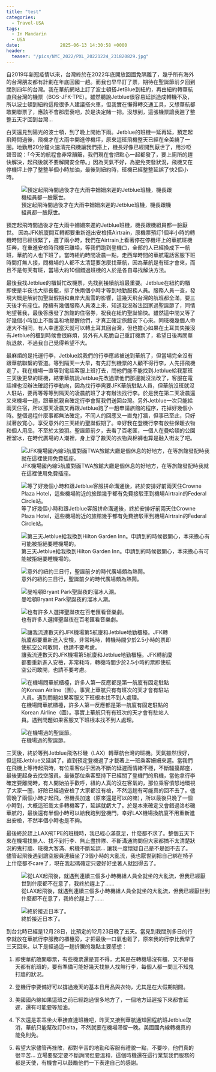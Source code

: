 ```yaml
---
title: "test"
categories:
  - Travel-USA
tags:
  - In Mandarin
  - USA
date:               2025-06-13 14:30:58 +0000
header:
  teaser: "/pics/NYC_2022/PXL_20221224_231820829.jpg"
---
```


自2019年新冠疫情以來，台灣終於在2022年底開放回國免隔離了，幾乎所有海外的台灣朋友都有計劃在年底回國一趟。而我也早早訂了票，期待在聖誕節前夕回到闊別四年的台灣。我在華航網站上訂了波士頓搭JetBlue到紐約，再由紐約轉華航直飛台灣的機票（BOS-JFK-TPE）。雖然聽說Jetblue很容易延誤造成轉機不及，所以波士頓到紐約這段很多人建議搭火車，但我實在懶得轉交通工具，又想華航都敢開聯票了，應該不會那麼衰吧，於是決定賭一把。沒想到，這張機票讓我遲了整整五天才回到台灣…

白天還見到陽光的波士頓，到了晚上開始下雨。Jetblue的班機一延再延，預定起飛時間過後，飛機才在大雨中開進停機坪，原來這班飛機整天已經在全美繞了一圈。地勤用20分鐘火速清完飛機讓我們搭上，機長好像已經開到厭世了，用沙啞聲音說：「今天的航程會非常顛簸，我們現在會把點心一起都發了，要上廁所的趕快解決，起飛後就不要解開安全帶。」因為天氣不好，為避免突發狀況，飛機又在停機坪上停了整整半個小時加油，最後到紐約時，班機已經整整延誤了快2個小時。

<figure style="width: 80%" class="align-center">
<img src="/pics/NYC_2022/PXL_20221223_022423766.jpg" alt="預定起飛時間過後才在大雨中姍姍來遲的Jetblue班機，機長跟機組員都一臉厭世。">
<figcaption>預定起飛時間過後才在大雨中姍姍來遲的Jetblue班機，機長跟機組員都一臉厭世。</figcaption>
</figure>

預定起飛時間過後才在大雨中姍姍來遲的Jetblue班機，機長跟機組員都一臉厭世。
因為JFK航廈間互轉都要重新進出安檢搭Airtrain，原機票預訂1個半小時的轉機時間已經很緊了，遲了兩小時，我們在Airtrain上看著停在停機坪上的華航班機狂奔，在重進安檢時飛機已離埠，等我們跑到登機口，全部的人已經換成下一航班，華航的人也下班了。當時紐約時間凌晨一點，走西岸時間的華航電話客服下班時間打無人接，問機場的人都不太清楚要怎麼找華航，因為華航是有班才會來，而且不是每天有班，當場大約10個錯過班機的人於是各自尋找解決方法。

最後我找Jetblue的櫃幫忙改機票，先找到接續航班最重要。Jetblue在紐約的櫃即使是半夜也大排長龍，排了快兩個小時才等到地勤服務人員。服務人員一查，發現大概是解封加聖誕假期和東岸大風雪的影響，這幾天飛台灣的航班都全滿，要三天後才有座位。陸續有幾個服務人員湊上來，知道我沒辦法回家過聖誕節了，同情地望著我，最後答應發了旅館的住宿券，祝我在紐約聖誕愉快。雖然這中間又等了好幾個小時加上不斷溫和地提醒他們，才真正確定旅館安下心來。同班機幾個人命運大不相同，有人幸運當天就可以轉土耳其回台灣，但也擔心如果在土耳其失接沒有Jetblue的櫃到時候會很麻煩，另外有人乾脆自己重訂機票了，希望日後再問華航退款，不過我自己覺得希望不大。

最麻煩的是托運行李，Jetblue說我們的行李應該被送到華航了，但當場完全沒有跟華航聯繫的管道。等到隔天一大早，有先訂到機票的人顧不得行李，人先搭飛機走了。我在機場一直等到電話客服上班打去，問他們能不能找到Jetblue給我那班三天後更早的班機，結果華航說Jetblue先改過票他們那邊就沒法改了，客服在電話裡也沒辦法確認行李動向，因為找行李需要JFK華航駐點人員，但華航沒班就沒人駐站，要再等等等到隔天的凌晨航班了才有辦法找行李。於是我在第二天凌晨還又來機場一趟，跟華航親自確定行李會幫我們送回台灣。另外Jetblue一次只能給兩天住宿，所以那天凌晨又再跟Jetblue跑了一趟申請旅館的程序，花掉好幾個小時。整個過程什麼事都無法確定，不同人的回應又一直鬼打牆，但事已至此，只好試著放寬心，享受意外的三天紐約聖誕假期了。幸好我在登機行李有放些保暖衣物和個人用品，不至於太狼狽。聖誕節前夕，去看了百老匯，一個人在曼哈頓的公園裡溜冰，在時代廣場的人潮裡，身上穿了數天的衣物與棉褲也算是融入街友了吧。

<figure style="width: 100%" class="align-center">
<img src="/pics/NYC_2022/PXL_20221223_100252012.jpg" alt="JFK機場國內線5航廈對面TWA旅館大廳是個休息的好地方，在等旅館發配時我就在這裡使用免費插座。">
<figcaption>JFK機場國內線5航廈對面TWA旅館大廳是個休息的好地方，在等旅館發配時我就在這裡使用免費插座。</figcaption>
</figure>
<figure style="width: 100%" class="align-center">
<img src="/pics/NYC_2022/PXL_20221223_181653538.jpg" alt="等了好幾個小時和跟Jetblue客服拼命溝通後，終於安排好前兩天住Crowne Plaza Hotel，這些機場附近的旅館幾乎都有免費接駁車到機場Airtrain的Federal Circle站。">
<figcaption>等了好幾個小時和跟Jetblue客服拼命溝通後，終於安排好前兩天住Crowne Plaza Hotel，這些機場附近的旅館幾乎都有免費接駁車到機場Airtrain的Federal Circle站。</figcaption>
</figure>
<figure style="width: 100%" class="align-center">
<img src="/pics/NYC_2022/PXL_20221225_144450185.jpg" alt="第三天Jetblue給我換到Hilton Garden Inn。申請到的時候很開心，本來擔心有可能被拒絕要睡機場的。">
<figcaption>第三天Jetblue給我換到Hilton Garden Inn。申請到的時候很開心，本來擔心有可能被拒絕要睡機場的。</figcaption>
</figure>
<figure style="width: 80%" class="align-center">
<img src="/pics/NYC_2022/PXL_20221224_154419044.jpg" alt="意外的紐約三日行，聖誕前夕的時代廣場頗為熱鬧。">
<figcaption>意外的紐約三日行，聖誕前夕的時代廣場頗為熱鬧。</figcaption>
</figure>
<figure style="width: 100%" class="align-center">
<img src="/pics/NYC_2022/PXL_20221224_231820829.jpg" alt="曼哈頓Bryant Park聖誕夜的溜冰人潮。">
<figcaption>曼哈頓Bryant Park聖誕夜的溜冰人潮。</figcaption>
</figure>
<figure style="width: 100%" class="align-center">
<img src="/pics/NYC_2022/PXL_20221224_214041102.jpg" alt="也有許多人選擇聖誕夜在百老匯看音樂劇。">
<figcaption>也有許多人選擇聖誕夜在百老匯看音樂劇。</figcaption>
</figure>
<figure style="width: 80%" class="align-center">
<img src="/pics/NYC_2022/PXL_20221226_184107448.jpg" alt="讓我流連數天的JFK機場第5航廈和Jetblue地勤櫃檯。JFK轉航廈都要重新進入安檢，非常耗時，轉機時間少於2.5小時的票即使航空公司敢開，也請不要考慮。">
<figcaption>讓我流連數天的JFK機場第5航廈和Jetblue地勤櫃檯。JFK轉航廈都要重新進入安檢，非常耗時，轉機時間少於2.5小時的票即使航空公司敢開，也請不要考慮。</figcaption>
</figure>
<figure style="width: 80%" class="align-center">
<img src="/pics/NYC_2022/PXL_20221226_181904964.jpg" alt="在機場問華航櫃檯，許多人第一反應都是第一航廈有固定駐點的Korean Airline（圖）。事實上華航只有有班次的天才會有駐站人員。遇到問題如果客服又下班根本找不到人處理。">
<figcaption>在機場問華航櫃檯，許多人第一反應都是第一航廈有固定駐點的Korean Airline（圖）。事實上華航只有有班次的天才會有駐站人員。遇到問題如果客服又下班根本找不到人處理。</figcaption>
</figure>
<figure style="width: 80%" class="align-center">
<img src="/pics/NYC_2022/PXL_20221226_191414177.jpg" alt="在機場過的聖誕節。">
<figcaption>在機場過的聖誕節。</figcaption>
</figure>

三天後，終於等到Jetblue飛洛杉磯（LAX）轉華航台灣的班機。天氣雖然很好，但這班Jetblue又延誤了，直到預定登機過了才載著上一班乘客姍姍來遲。當我們在飛機上等待起飛時，有位乘客似乎因為不斷的延遲而情緒不穩，不斷騷擾鄰座，最後更起身去找空服員。最後那位乘客堅持下已經關了登機門的飛機，當他拿行李確定要離開時，有人開始拍手歡呼，紐約人真的沒在客氣的，那位乘客憤怒地環視了大家一圈，好險已經過安檢了大家都沒有槍，不然這趟有可能真的回不去了。儘管晚了兩個小時才起飛，但機長加速（原來還是可以的嘛），所以最後只晚了一個小時到，大概這班載太多轉機客了，延誤就虧大了。於是本來確定又會錯過洛杉磯華航的，最後還有半個小時可以給我跑到登機門，幸好LAX機場換航廈不用重新進出安檢，不然半個小時也是不夠。

最後終於趕上LAX飛TPE的班機時，我已經心滿意足，什麼都不求了。整個五天下來在機場找無人、找不到行李、無止盡排隊、不斷溝通詢問但大家都搞不太清楚狀況的鬼打牆、班機大客滿、飛機不斷延誤… 讓我一度懷疑自己是不是回不去了。儘管起飛後遇到讓空服員連續坐了3個小時的大亂流，我也厭世到把自己綁在椅子上什麼都不care了，現在我起碼確定只要好好坐著人就回得去了。

<figure style="width: 100%" class="align-center">
<img src="/pics/NYC_2022/PXL_20221227_130453331.jpg" alt="從LAX起飛後，就遇到連續三個多小時機組人員全就坐的大亂流，但我已經厭世到什麼都不在意了，我終於趕上了……">
<figcaption>從LAX起飛後，就遇到連續三個多小時機組人員全就坐的大亂流，但我已經厭世到什麼都不在意了，我終於趕上了……</figcaption>
</figure>
<figure style="width: 80%" class="align-center">
<img src="/pics/NYC_2022/PXL_20221227_211532923.jpg" alt="終於接近日本了。">
<figcaption>終於接近日本了。</figcaption>
</figure>

到台北時已經是12月28日，比預定的12月23日晚了五天。當見到我闊別多日的行李就放在華航行李服務的櫃檯旁，才把最後一口氣也鬆了，原來我的行李比我早了三天回來。以下是經過這一趟折騰的幾點主要感想：

1. 即使華航敢開聯票，有些機票還是買不得，尤其是在轉機場沒有櫃，又不是每天都有航班的，要有準備可能好幾天找無人找無行李，每個人都一問三不知鬼打牆的狀況。

2. 登機行李要備好可以撐過幾天的基本日用品與衣物，尤其是在大假期期間。

3. 美國國內線如果這班之前已經跑過很多地方了，一個地方延遲接下來都會延遲，還有可能要等加油。

4. 下次還是乖乖坐火車接直達班機吧，昨天又接到華航通知回程航班Jetblue取消，華航只能幫改訂Delta，不然就要在機場滯留一晚。美國國內線轉機真的能免則免。

5. 希望大家儘管再挫敗，都對辛苦的地勤和客服有禮貌一點，不要吵，他們真的很辛苦… 立場要堅定要不斷詢問但要溫和，這個時機還在這行業幫我們服務的都是天使，有機會可以鼓勵他們一下表達自己的感謝。

